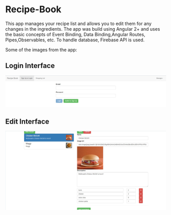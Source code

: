 # Recipe-Book
This app manages your recipe list and allows you to edit them for any changes in the ingredients. The app was build using Angular 2+ and uses the basic concepts of Event Binding, Data Binding,Angular Routes, Pipes,Observables, etc.
To handle database, Firebase API is used.

Some of the images from the app:

## Login Interface
![](images/login-signup.png)

## Edit Interface
![](images/Recipe-edit.jpg)
